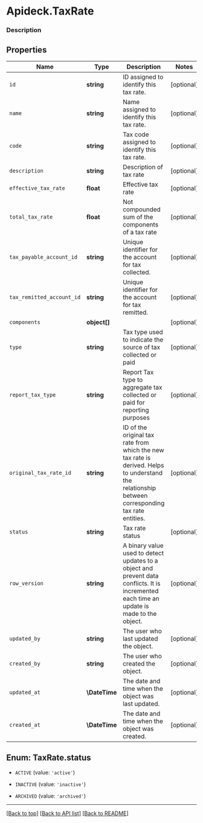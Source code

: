 # Apideck.TaxRate

### Description

## Properties
Name | Type | Description | Notes
------------ | ------------- | ------------- | -------------
`id` | **string** | ID assigned to identify this tax rate. | [optional] 
`name` | **string** | Name assigned to identify this tax rate. | [optional] 
`code` | **string** | Tax code assigned to identify this tax rate. | [optional] 
`description` | **string** | Description of tax rate | [optional] 
`effective_tax_rate` | **float** | Effective tax rate | [optional] 
`total_tax_rate` | **float** | Not compounded sum of the components of a tax rate | [optional] 
`tax_payable_account_id` | **string** | Unique identifier for the account for tax collected. | [optional] 
`tax_remitted_account_id` | **string** | Unique identifier for the account for tax remitted. | [optional] 
`components` | **object[]** |  | [optional] 
`type` | **string** | Tax type used to indicate the source of tax collected or paid | [optional] 
`report_tax_type` | **string** | Report Tax type to aggregate tax collected or paid for reporting purposes | [optional] 
`original_tax_rate_id` | **string** | ID of the original tax rate from which the new tax rate is derived. Helps to understand the relationship between corresponding tax rate entities. | [optional] 
`status` | **string** | Tax rate status | [optional] 
`row_version` | **string** | A binary value used to detect updates to a object and prevent data conflicts. It is incremented each time an update is made to the object. | [optional] 
`updated_by` | **string** | The user who last updated the object. | [optional] 
`created_by` | **string** | The user who created the object. | [optional] 
`updated_at` | **\DateTime** | The date and time when the object was last updated. | [optional] 
`created_at` | **\DateTime** | The date and time when the object was created. | [optional] 





<a name="STATUS"></a>
## Enum: TaxRate.status


* `ACTIVE` (value: `'active'`)

* `INACTIVE` (value: `'inactive'`)

* `ARCHIVED` (value: `'archived'`)




---

[[Back to top]](#) [[Back to API list]](../../../../README.md#documentation-for-api-endpoints) [[Back to README]](../../../../README.md)


